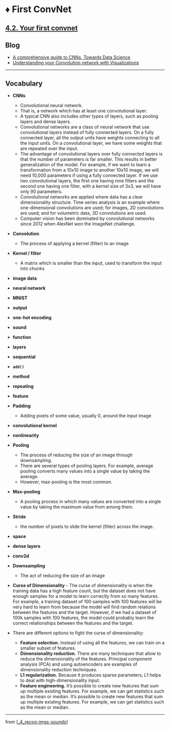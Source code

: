 # ♦️ First ConvNet

## [**4.2.** Your first convnet](https://livebook.manning.com/book/deep-learning-with-javascript/chapter-4/20)

## Blog

- [A comprehensive guide to CNNs, Towards Data Science](https://towardsdatascience.com/a-comprehensive-guide-to-convolutional-neural-networks-the-eli5-way-3bd2b1164a53)
- [Understanding your Convolution network with Visualizations](https://towardsdatascience.com/understanding-your-convolution-network-with-visualizations-a4883441533b)

---

## **Vocabulary**

- **CNNs**
  - Convolutional neural network.
  - That is, a network which has at least one convolutional layer.
  - A typical CNN also includes other types of layers, such as pooling layers and dense layers.
  - Convolutional networks are a class of neural network that use convolutional layers instead of fully connected layers. On a fully connected layer, all the output units have weights connecting to all the input units. On a convolutional layer, we have some weights that are repeated over the input.
  - The advantage of convolutional layers over fully connected layers is that the number of parameters is far smaller. This results in better generalization of the model. For example, if we want to learn a transformation from a 10x10 image to another 10x10 image, we will need 10,000 parameters if using a fully connected layer. If we use two convolutional layers, the first one having nine filters and the second one having one filter, with a kernel size of 3x3, we will have only 90 parameters.
  - Convolutional networks are applied where data has a clear dimensionality structure. Time series analysis is an example where one-dimensional convolutions are used; for images, 2D convolutions are used; and for volumetric data, 3D convolutions are used.
  - Computer vision has been dominated by convolutional networks since 2012 when AlexNet won the ImageNet challenge.
- **Convolution**
  - The process of applying a kernel (filter) to an image
- **Kernel / filter**
  - A matrix which is smaller than the input, used to transform the input into chunks
- **image data**
- **neural network**
- **MNIST**
- **output**
- **one-hot encoding**
- **sound**
- **function**
- **layers**
- **sequential**
- **`add()`**
- **method**
- **repeating**
- **feature**
- **Padding**
  - Adding pixels of some value, usually 0, around the input image
- **convolutional kernel**
- **nonlinearity**
- **Pooling**
  - The process of reducing the size of an image through downsampling.
  - There are several types of pooling layers. For example, average pooling converts many values into a single value by taking the average.
  - However, max-pooling is the most common.
- **Max-pooling**
  - A pooling process in which many values are converted into a single value by taking the maximum value from among them.
- **Stride**
  - the number of pixels to slide the kernel (filter) across the image.
- **space**
- **dense layers**
- **conv2d**
- **Downsampling**

  - The act of reducing the size of an image

- **Curse of Dimensionality** - The curse of dimensionality is when the training data has a high feature count, but the dataset does not have enough samples for a model to learn correctly from so many features. For example, a training dataset of 100 samples with 100 features will be very hard to learn from because the model will find random relations between the features and the target. However, if we had a dataset of 100k samples with 100 features, the model could probably learn the correct relationships between the features and the target.
- There are different options to fight the curse of dimensionality:
  - **Feature selection.** Instead of using all the features, we can train on a smaller subset of features.
  - **Dimensionality reduction.** There are many techniques that allow to reduce the dimensionality of the features. Principal component analysis (PCA) and using autoencoders are examples of dimensionality reduction techniques.
  - **L1 regularization.** Because it produces sparse parameters, L1 helps to deal with high-dimensionality input.
  - **Feature engineering.** It’s possible to create new features that sum up multiple existing features. For example, we can get statistics such as the mean or median. It’s possible to create new features that sum up multiple existing features. For example, we can get statistics such as the mean or median.

<link rel="stylesheet" type="text/css" media="all" href="../../../assets/css/custom.css" />

---

from [[_4_recog-imgs-sounds]]

[//begin]: # "Autogenerated link references for markdown compatibility"
[_4_recog-imgs-sounds]: ../_4_recog-imgs-sounds.md "♦️ RECOG IMG MP3"
[//end]: # "Autogenerated link references"
